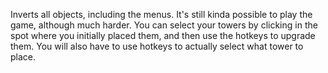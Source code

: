 Inverts all objects, including the menus.
It's still kinda possible to play the game, although much harder. You can select your towers by clicking in the spot where you initially placed them, and then use the hotkeys to upgrade them. You will also have to use hotkeys to actually select what tower to place.